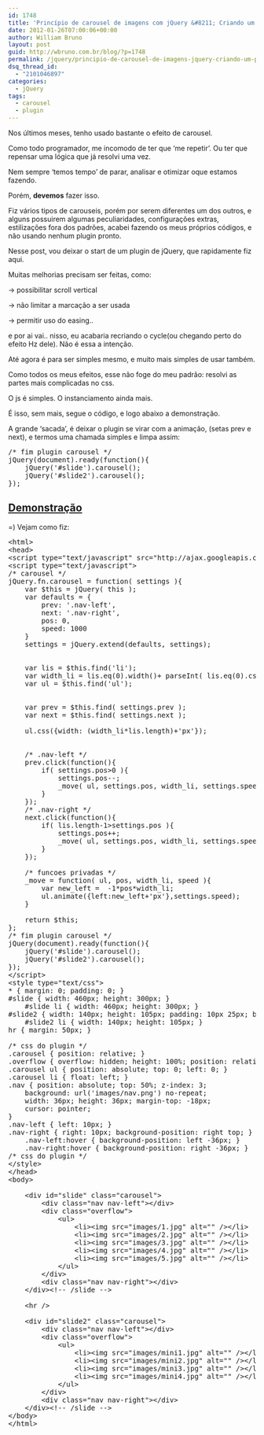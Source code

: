 ```yaml
---
id: 1748
title: 'Princípio de carousel de imagens com jQuery &#8211; Criando um plugin simples'
date: 2012-01-26T07:00:06+00:00
author: William Bruno
layout: post
guid: http://wbruno.com.br/blog/?p=1748
permalink: /jquery/principio-de-carousel-de-imagens-jquery-criando-um-plugin-simples/
dsq_thread_id:
  - "2101046897"
categories:
  - jQuery
tags:
  - carousel
  - plugin
---
```

Nos últimos meses, tenho usado bastante o efeito de carousel.
  
Como todo programador, me incomodo de ter que &#8216;me repetir&#8217;. Ou ter que repensar uma lógica que já resolvi uma vez.

Nem sempre &#8216;temos tempo&#8217; de parar, analisar e otimizar oque estamos fazendo.
  
Porém, **devemos** fazer isso.
  
<!--more-->


  
Fiz vários tipos de carouseis, porém por serem diferentes um dos outros, e alguns possuirem algumas peculiaridades, configurações extras, estilizações fora dos padrões, acabei fazendo os meus próprios códigos, e não usando nenhum plugin pronto.

Nesse post, vou deixar o start de um plugin de jQuery, que rapidamente fiz aqui.
  
Muitas melhorias precisam ser feitas, como:
  
-> possibilitar scroll vertical
  
-> não limitar a marcação a ser usada
  
-> permitir uso do easing..

e por ai vai.. nisso, eu acabaria recriando o cycle(ou chegando perto do efeito Hz dele). Não é essa a intenção.
  
Até agora é para ser simples mesmo, e muito mais simples de usar também.

Como todos os meus efeitos, esse não foge do meu padrão: resolvi as partes mais complicadas no css.
  
O js é simples. O instanciamento ainda mais.

É isso, sem mais, segue o código, e logo abaixo a demonstração.
  
A grande &#8216;sacada&#8217;, é deixar o plugin se virar com a animação, (setas prev e next), e termos uma chamada simples e limpa assim:

<pre name="code" class="javascript:firstLine[48]">/* fim plugin carousel */
jQuery(document).ready(function(){
	jQuery('#slide').carousel();
	jQuery('#slide2').carousel();
});
</pre>

## <a href="http://wbruno.com.br/scripts/simple_carousel.html" target="_blank">Demonstração</a>

=) Vejam como fiz:

<pre name="code" class="html">&lt;html>
&lt;head>
&lt;script type="text/javascript" src="http://ajax.googleapis.com/ajax/libs/jquery/1.7.1/jquery.min.js">&lt;/script>
&lt;script type="text/javascript">
/* carousel */
jQuery.fn.carousel = function( settings ){
	var $this = jQuery( this );
	var defaults = {
		prev: '.nav-left',
		next: '.nav-right',
		pos: 0,
		speed: 1000
	}
	settings = jQuery.extend(defaults, settings); 
	
	
	var lis = $this.find('li');
	var width_li = lis.eq(0).width()+ parseInt( lis.eq(0).css('marginLeft') )+parseInt( lis.eq(0).css('marginRight') );
	var ul = $this.find('ul');
	
	
	var prev = $this.find( settings.prev );
	var next = $this.find( settings.next );

	ul.css({width: (width_li*lis.length)+'px'});
	
	
	/* .nav-left */
	prev.click(function(){
		if( settings.pos>0 ){
			settings.pos--;
			_move( ul, settings.pos, width_li, settings.speed );
		}
	});
	/* .nav-right */
	next.click(function(){
		if( lis.length-1>settings.pos ){
			settings.pos++;
			_move( ul, settings.pos, width_li, settings.speed );
		}
	});

	/* funcoes privadas */
	_move = function( ul, pos, width_li, speed ){
		var new_left =  -1*pos*width_li;
		ul.animate({left:new_left+'px'},settings.speed);
	}
	
	return $this;
};
/* fim plugin carousel */
jQuery(document).ready(function(){
	jQuery('#slide').carousel();
	jQuery('#slide2').carousel();
});
&lt;/script>
&lt;style type="text/css">
* { margin: 0; padding: 0; }
#slide { width: 460px; height: 300px; }
	#slide li { width: 460px; height: 300px; }
#slide2 { width: 140px; height: 105px; padding: 10px 25px; background: #000; }
	#slide2 li { width: 140px; height: 105px; }
hr { margin: 50px; }

/* css do plugin */
.carousel { position: relative; }
.overflow { overflow: hidden; height: 100%; position: relative; }
.carousel ul { position: absolute; top: 0; left: 0; }
.carousel li { float: left; }
.nav { position: absolute; top: 50%; z-index: 3;
	background: url('images/nav.png') no-repeat;
	width: 36px; height: 36px; margin-top: -18px;
	cursor: pointer;
}
.nav-left { left: 10px; }
.nav-right { right: 10px; background-position: right top; }
	.nav-left:hover { background-position: left -36px; }
	.nav-right:hover { background-position: right -36px; }
/* css do plugin */
&lt;/style>
&lt;/head>
&lt;body>

	&lt;div id="slide" class="carousel">
		&lt;div class="nav nav-left">&lt;/div>
		&lt;div class="overflow">
			&lt;ul>
				&lt;li>&lt;img src="images/1.jpg" alt="" />&lt;/li>
				&lt;li>&lt;img src="images/2.jpg" alt="" />&lt;/li>
				&lt;li>&lt;img src="images/3.jpg" alt="" />&lt;/li>
				&lt;li>&lt;img src="images/4.jpg" alt="" />&lt;/li>
				&lt;li>&lt;img src="images/5.jpg" alt="" />&lt;/li>
			&lt;/ul>
		&lt;/div>
		&lt;div class="nav nav-right">&lt;/div>
	&lt;/div>&lt;!-- /slide -->
	
	&lt;hr />
	
	&lt;div id="slide2" class="carousel">
		&lt;div class="nav nav-left">&lt;/div>
		&lt;div class="overflow">
			&lt;ul>
				&lt;li>&lt;img src="images/mini1.jpg" alt="" />&lt;/li>
				&lt;li>&lt;img src="images/mini2.jpg" alt="" />&lt;/li>
				&lt;li>&lt;img src="images/mini3.jpg" alt="" />&lt;/li>
				&lt;li>&lt;img src="images/mini4.jpg" alt="" />&lt;/li>
			&lt;/ul>
		&lt;/div>
		&lt;div class="nav nav-right">&lt;/div>
	&lt;/div>&lt;!-- /slide -->
&lt;/body>
&lt;/html>

</pre>